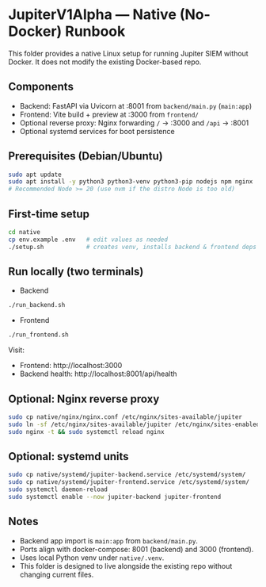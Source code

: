 # JupiterV1Alpha — Native (No-Docker) Runbook

This folder provides a native Linux setup for running Jupiter SIEM without Docker. It does not modify the existing Docker-based repo.

## Components
- Backend: FastAPI via Uvicorn at :8001 from `backend/main.py` (`main:app`)
- Frontend: Vite build + preview at :3000 from `frontend/`
- Optional reverse proxy: Nginx forwarding `/` -> :3000 and `/api` -> :8001
- Optional systemd services for boot persistence

## Prerequisites (Debian/Ubuntu)
```bash
sudo apt update
sudo apt install -y python3 python3-venv python3-pip nodejs npm nginx
# Recommended Node >= 20 (use nvm if the distro Node is too old)
```

## First-time setup
```bash
cd native
cp env.example .env   # edit values as needed
./setup.sh            # creates venv, installs backend & frontend deps
```

## Run locally (two terminals)
- Backend
```bash
./run_backend.sh
```
- Frontend
```bash
./run_frontend.sh
```

Visit:
- Frontend: http://localhost:3000
- Backend health: http://localhost:8001/api/health

## Optional: Nginx reverse proxy
```bash
sudo cp native/nginx/nginx.conf /etc/nginx/sites-available/jupiter
sudo ln -sf /etc/nginx/sites-available/jupiter /etc/nginx/sites-enabled/jupiter
sudo nginx -t && sudo systemctl reload nginx
```

## Optional: systemd units
```bash
sudo cp native/systemd/jupiter-backend.service /etc/systemd/system/
sudo cp native/systemd/jupiter-frontend.service /etc/systemd/system/
sudo systemctl daemon-reload
sudo systemctl enable --now jupiter-backend jupiter-frontend
```

## Notes
- Backend app import is `main:app` from `backend/main.py`.
- Ports align with docker-compose: 8001 (backend) and 3000 (frontend).
- Uses local Python venv under `native/.venv`.
- This folder is designed to live alongside the existing repo without changing current files.
